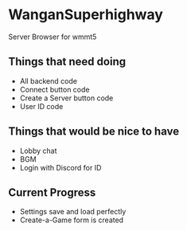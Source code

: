 # WanganSuperhighway
Server Browser for wmmt5

## Things that need doing
- All backend code
- Connect button code
- Create a Server button code
- User ID code

## Things that would be nice to have
- Lobby chat
- BGM
- Login with Discord for ID

## Current Progress
- Settings save and load perfectly
- Create-a-Game form is created
